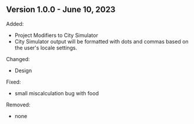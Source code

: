 ## Version 1.0.0 - June 10, 2023

Added:

- Project Modifiers to City Simulator
- City Simulator output will be formatted with dots and commas based on the user's locale settings.

Changed:

- Design

Fixed:

- small miscalculation bug with food

Removed:

- none
